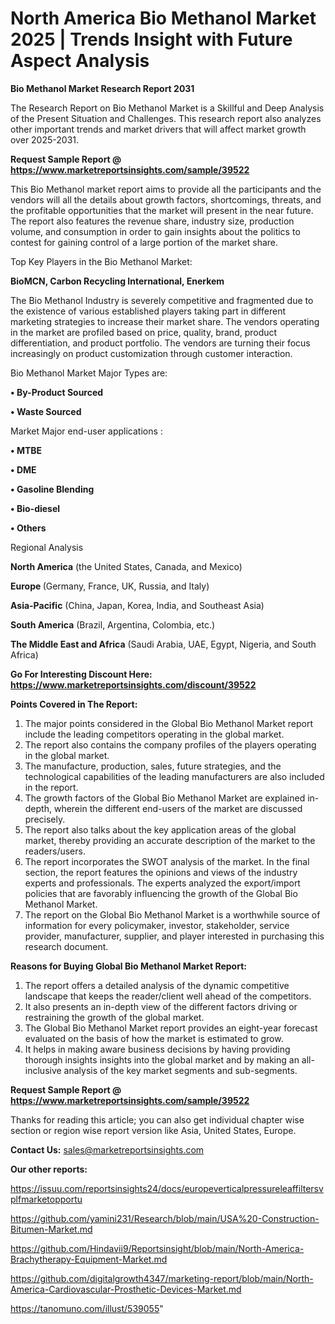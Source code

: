 # North America Bio Methanol Market 2025 | Trends Insight with Future Aspect Analysis

<strong>Bio Methanol Market Research Report 2031</strong>

The Research Report on Bio Methanol Market is a Skillful and Deep Analysis of the Present Situation and Challenges. This research report also analyzes other important trends and market drivers that will affect market growth over 2025-2031.

<strong>Request Sample Report @ <a href=https://www.marketreportsinsights.com/sample/39522>https://www.marketreportsinsights.com/sample/39522</a></strong>

This Bio Methanol market report aims to provide all the participants and the vendors will all the details about growth factors, shortcomings, threats, and the profitable opportunities that the market will present in the near future. The report also features the revenue share, industry size, production volume, and consumption in order to gain insights about the politics to contest for gaining control of a large portion of the market share.

Top Key Players in the Bio Methanol Market:

<strong>BioMCN, Carbon Recycling International, Enerkem</strong>

The Bio Methanol Industry is severely competitive and fragmented due to the existence of various established players taking part in different marketing strategies to increase their market share. The vendors operating in the market are profiled based on price, quality, brand, product differentiation, and product portfolio. The vendors are turning their focus increasingly on product customization through customer interaction.

Bio Methanol Market Major Types are:

<strong>•  By-Product Sourced

•  Waste Sourced</strong>

Market Major end-user applications :

<strong>•  MTBE

•  DME

•  Gasoline Blending

•  Bio-diesel

•  Others</strong>

Regional Analysis

</u><strong><b>North America</b></strong> (the United States, Canada, and Mexico)

<strong><b>Europe </b></strong>(Germany, France, UK, Russia, and Italy)

<strong><b>Asia-Pacific</b></strong> (China, Japan, Korea, India, and Southeast Asia)

<strong><b>South America</b></strong> (Brazil, Argentina, Colombia, etc.)

<strong><b>The Middle East and Africa</b></strong> (Saudi Arabia, UAE, Egypt, Nigeria, and South Africa)

<strong>Go For Interesting Discount Here: <a href=https://www.marketreportsinsights.com/discount/39522>https://www.marketreportsinsights.com/discount/39522</a></strong>

<strong>Points Covered in The Report:</strong>
<ol>
  <li>The major points considered in the Global Bio Methanol Market report include the leading competitors operating in the global market.</li>
  <li>The report also contains the company profiles of the players operating in the global market.</li>
  <li>The manufacture, production, sales, future strategies, and the technological capabilities of the leading manufacturers are also included in the report.</li>
  <li>The growth factors of the Global Bio Methanol Market are explained in-depth, wherein the different end-users of the market are discussed precisely.</li>
  <li>The report also talks about the key application areas of the global market, thereby providing an accurate description of the market to the readers/users.</li>
  <li>The report incorporates the SWOT analysis of the market. In the final section, the report features the opinions and views of the industry experts and professionals. The experts analyzed the export/import policies that are favorably influencing the growth of the Global Bio Methanol Market.</li>
  <li>The report on the Global Bio Methanol Market is a worthwhile source of information for every policymaker, investor, stakeholder, service provider, manufacturer, supplier, and player interested in purchasing this research document.</li>
</ol>
<strong>Reasons for Buying Global Bio Methanol Market Report:</strong>

<ol>
  <li>The report offers a detailed analysis of the dynamic competitive landscape that keeps the reader/client well ahead of the competitors.</li>
  <li>It also presents an in-depth view of the different factors driving or restraining the growth of the global market.</li>
  <li>The Global Bio Methanol Market report provides an eight-year forecast evaluated on the basis of how the market is estimated to grow.</li>
  <li>It helps in making aware business decisions by having providing thorough insights insights into the global market and by making an all-inclusive analysis of the key market segments and sub-segments.</li>
</ol>
<strong>Request Sample Report @ <a href=https://www.marketreportsinsights.com/sample/39522>https://www.marketreportsinsights.com/sample/39522</a></strong>


Thanks for reading this article; you can also get individual chapter wise section or region wise report version like Asia, United States, Europe.

<strong>Contact Us:</strong>
sales@marketreportsinsights.com

<strong>Our other reports:</strong>

<a href=https://issuu.com/reportsinsights24/docs/europeverticalpressureleaffiltersvplfmarketopportu>https://issuu.com/reportsinsights24/docs/europeverticalpressureleaffiltersvplfmarketopportu</a>

<a href=https://github.com/yamini231/Research/blob/main/USA%20-Construction-Bitumen-Market.md>https://github.com/yamini231/Research/blob/main/USA%20-Construction-Bitumen-Market.md</a>

<a href=https://github.com/Hindavii9/Reportsinsight/blob/main/North-America-Brachytherapy-Equipment-Market.md>https://github.com/Hindavii9/Reportsinsight/blob/main/North-America-Brachytherapy-Equipment-Market.md</a>

<a href=https://github.com/digitalgrowth4347/marketing-report/blob/main/North-America-Cardiovascular-Prosthetic-Devices-Market.md>https://github.com/digitalgrowth4347/marketing-report/blob/main/North-America-Cardiovascular-Prosthetic-Devices-Market.md</a>

<a href=https://tanomuno.com/illust/539055>https://tanomuno.com/illust/539055</a>"
